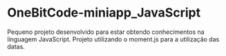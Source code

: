 # OneBitCode-miniapp_JavaScript

Pequeno projeto desenvolvido para estar obtendo conhecimentos na linguagem JavaScript. Projeto utilizando o moment.js para a utilização das datas.
